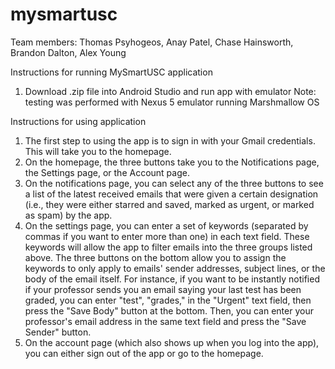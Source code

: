 # mysmartusc
Team members: Thomas Psyhogeos, Anay Patel, Chase Hainsworth, Brandon Dalton, Alex Young

Instructions for running MySmartUSC application
  1) Download .zip file into Android Studio and run app with emulator
  Note: testing was performed with Nexus 5 emulator running Marshmallow OS

Instructions for using application
  1) The first step to using the app is to sign in with your Gmail credentials. This will take you to the homepage.
  2) On the homepage, the three buttons take you to the Notifications page, the Settings page, or the Account page.
  3) On the notifications page, you can select any of the three buttons to see a list of the latest received emails that were      given a certain designation (i.e., they were either starred and saved, marked as urgent, or marked as spam) by the app.
  4) On the settings page, you can enter a set of keywords (separated by commas if you want to enter more than one) in each        text field. These keywords will allow the app to filter emails into the three groups listed above. The three buttons on 
     the bottom allow you to assign the keywords to only apply to emails' sender addresses, subject lines, or the body of the 
     email itself. For instance, if you want to be instantly notified if your professor sends you an email saying your last 
     test has been graded, you can enter "test", "grades," in the "Urgent" text field, then press the "Save Body" button at 
     the bottom. Then, you can enter your professor's email address in the same text field and press the "Save Sender" button.
  5) On the account page (which also shows up when you log into the app), you can either sign out of the app or go to the 
     homepage.
